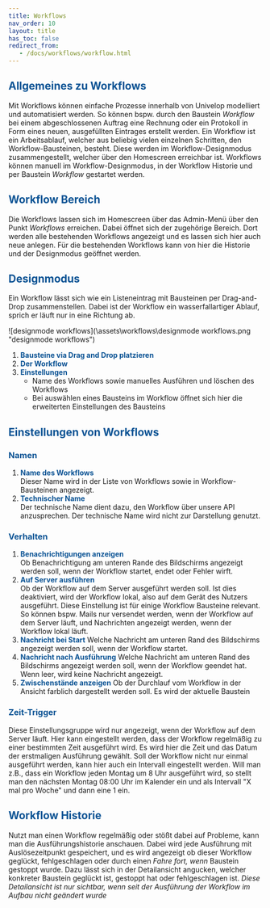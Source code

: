 ```yaml
---
title: Workflows
nav_order: 10
layout: title
has_toc: false
redirect_from:
   - /docs/workflows/workflow.html
---
```


## <span style="color:#0b5394">Allgemeines zu Workflows</span>

Mit Workflows können einfache Prozesse innerhalb von Univelop modelliert und automatisiert werden.
So können bspw. durch den Baustein _Workflow_ bei einem abgeschlossenen Auftrag eine Rechnung oder ein Protokoll in Form eines neuen, ausgefüllten Eintrages erstellt werden.
Ein Workflow ist ein Arbeitsablauf, welcher aus beliebig vielen einzelnen Schritten, den Workflow-Bausteinen, besteht. Diese werden im Workflow-Designmodus zusammengestellt, welcher über den Homescreen erreichbar ist.
Workflows können manuell im Workflow-Designmodus, in der Workflow Historie und per Baustein _Workflow_ gestartet werden.

## <span style="color:#0b5394">Workflow Bereich</span>

Die Workflows lassen sich im Homescreen über das Admin-Menü über den Punkt _Workflows_ erreichen. Dabei öffnet sich der zugehörige Bereich.
Dort werden alle bestehenden Workflows angezeigt und es lassen sich hier auch neue anlegen. Für die bestehenden Workflows kann von hier die Historie und der Designmodus geöffnet werden.

## <span style="color:#0b5394">Designmodus</span>

Ein Workflow lässt sich wie ein Listeneintrag mit Bausteinen per Drag-and-Drop zusammenstellen. Dabei ist der Workflow ein wasserfallartiger Ablauf, sprich er läuft nur in eine Richtung ab.

![designmode workflows](\assets\workflows\designmode workflows.png "designmode workflows")

1. <span style="color:#0b5394">**Bausteine via Drag and Drop platzieren**</span>
2. <span style="color:#0b5394">**Der Workflow**</span>
3. <span style="color:#0b5394">**Einstellungen**</span>
    - Name des Workflows sowie manuelles Ausführen und löschen des Workflows
    - Bei auswählen eines Bausteins im Workflow öffnet sich hier die erweiterten Einstellungen des Bausteins

## <span style="color:#0b5394">Einstellungen von Workflows</span>

### <span style="color:#0b5394">Namen</span>

1. <span style="color:#0b5394">**Name des Workflows**</span>  
   Dieser Name wird in der Liste von Workflows sowie in Workflow-Bausteinen angezeigt.
1. <span style="color:#0b5394">**Technischer Name**</span>  
   Der technische Name dient dazu, den Workflow über unsere API anzusprechen. Der technische Name wird nicht zur Darstellung genutzt.

### <span style="color:#0b5394">Verhalten</span>

1. <span style="color:#0b5394">**Benachrichtigungen anzeigen**</span>  
   Ob Benachrichtigung am unteren Rande des Bildschirms angezeigt werden soll, wenn der Workflow startet, endet oder Fehler wirft.
2. <span style="color:#0b5394">**Auf Server ausführen**</span>  
   Ob der Workflow auf dem Server ausgeführt werden soll. Ist dies deaktiviert, wird der Workflow lokal, also auf dem Gerät des Nutzers ausgeführt.
   Diese Einstellung ist für einige Workflow Bausteine relevant. So können bspw. Mails nur versendet werden, wenn der Workflow auf dem Server läuft, und Nachrichten angezeigt werden, wenn der Workflow lokal läuft.
3. <span style="color:#0b5394">**Nachricht bei Start**</span>
   Welche Nachricht am unteren Rand des Bildschirms angezeigt werden soll, wenn der Workflow startet.
4. <span style="color:#0b5394">**Nachricht nach Ausführung**</span>
   Welche Nachricht am unteren Rand des Bildschirms angezeigt werden soll, wenn der Workflow geendet hat. Wenn leer, wird keine Nachricht angezeigt.
5. <span style="color:#0b5394">**Zwischenstände anzeigen**</span>
   Ob der Durchlauf vom Workflow in der Ansicht farblich dargestellt werden soll. Es wird der aktuelle Baustein

### <span style="color:#0b5394">Zeit-Trigger</span>

Diese Einstellungsgruppe wird nur angezeigt, wenn der Workflow auf dem Server läuft.
Hier kann eingestellt werden, dass der Workflow regelmäßig zu einer bestimmten Zeit ausgeführt wird.
Es wird hier die Zeit und das Datum der erstmaligen Ausführung gewählt. Soll der Workflow nicht nur einmal ausgeführt werden, kann hier auch ein Intervall eingestellt werden. Will man z.B., dass ein Workflow jeden Montag um 8 Uhr ausgeführt wird, so stellt man den nächsten Montag 08:00 Uhr im Kalender ein
und als Intervall "X mal pro Woche" und dann eine 1 ein.

## <span style="color:#0b5394">Workflow Historie</span>

Nutzt man einen Workflow regelmäßig oder stößt dabei auf Probleme, kann man die Ausführungshistorie anschauen.
Dabei wird jede Ausführung mit Auslösezeitpunkt gespeichert, und es wird angezeigt ob dieser Workflow geglückt, fehlgeschlagen oder durch einen _Fahre fort, wenn_ Baustein gestoppt wurde.
Dazu lässt sich in der Detailansicht angucken, welcher konkreter Baustein geglückt ist, gestoppt hat oder fehlgeschlagen ist.
_Diese Detailansicht ist nur sichtbar, wenn seit der Ausführung der Workflow im Aufbau nicht geändert wurde_
